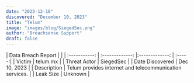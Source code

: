 ```yaml
---
date: "2023-12-10"
discovered: "December 10, 2023"
title: "Telum"
image: "images/blog/SiegedSec.png"
author: "Breachsense Support"
draft: false
---
```


| Data Breach Report           |              | 
| :-----------: | :-------------:     |:-------------:    | :-----:|
| Victim      | telum.mx      | 
| Threat Actor      | SiegedSec      | 
| Date Discovered      | Dec 10, 2023      | 
| Description      | Telum provides internet and telecommunication services.      | 
| Leak Size      | Unknown      | 

